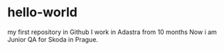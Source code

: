 # hello-world
my first repository in Github
I work in Adastra from 10 months
Now i am Junior QA for Skoda in Prague.
